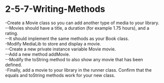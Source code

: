 # 2-5-7-Writing-Methods

-Create a Movie class so you can add another type of media to your library.  
--Movies should have a title, a duration (for example 1.75 hours), and a rating.  
--It should implement the same methods as your Book class.  
-Modify MediaLib to store and display a movie.  
--Create a new private instance variable Movie movie.  
--Add a new method addMovie.  
--Modify the toString method to also show any movie that has been defined.  
-Finally, add a movie to your library in the runner class. Confirm that the equals and toString methods work for your new class.  

